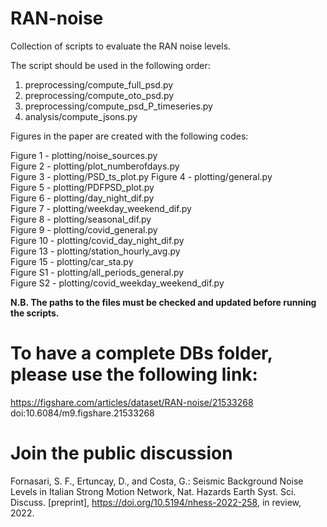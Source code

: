 # RAN-noise
Collection of scripts to evaluate the RAN noise levels.

The script should be used in the following order:
1. preprocessing/compute_full_psd.py
2. preprocessing/compute_oto_psd.py
3. preprocessing/compute_psd_P_timeseries.py
4. analysis/compute_jsons.py

Figures in the paper are created with the following codes:

Figure 1 - plotting/noise_sources.py \
Figure 2 - plotting/plot_numberofdays.py \
Figure 3 - plotting/PSD_ts_plot.py
Figure 4 - plotting/general.py \
Figure 5 - plotting/PDFPSD_plot.py \
Figure 6 - plotting/day_night_dif.py \
Figure 7 - plotting/weekday_weekend_dif.py \
Figure 8 - plotting/seasonal_dif.py \
Figure 9 - plotting/covid_general.py \
Figure 10 - plotting/covid_day_night_dif.py \
Figure 13 - plotting/station_hourly_avg.py \
Figure 15 - plotting/car_sta.py \
Figure S1 - plotting/all_periods_general.py \
Figure S2 - plotting/covid_weekday_weekend_dif.py

**N.B. The paths to the files must be checked and updated before running the scripts.**

# To have a complete DBs folder, please use the following link:
https://figshare.com/articles/dataset/RAN-noise/21533268 \
doi:10.6084/m9.figshare.21533268

# Join the public discussion
Fornasari, S. F., Ertuncay, D., and Costa, G.: Seismic Background Noise Levels in Italian Strong Motion Network, Nat. Hazards Earth Syst. Sci. Discuss. [preprint], https://doi.org/10.5194/nhess-2022-258, in review, 2022.
